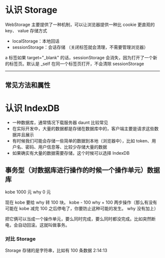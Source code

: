 # 认识 Storage

WebStorage 主要提供了一种机制，可以让浏览器提供一种比 cookie 更直观的 key、 value 存储方式

- localStorage：本地回话
- sessionStorage：会话存储 （关闭标签就会清理，不需要管理浏览器）

a 标签如果 target="\_blank" 的话，sessionStorage 会消失，因为打开了一个新的标签页。默认是 \_self 在同一个标签页打开，不会清除 sessionStorage

---

## 常见方法和属性

# 认识 IndexDB

- 一种数据库，通常情况下载服务器 daunt 比较常见
- 在实际开发中，大量的数据都是存储在数据库中的，客户端主要是请求这些数据并且展示
- 有时候我们可能会存储一些简单的数据到本地（浏览器中），比如 token、用户名、密码、用户信息等、比较少存储大量的数据
- 如果确实有大量的数据需要存储，这个时候可以选择 IndexDB

## 事务型（对数据库进行操作的时候一个操作单元）数据库

kobe 1000 元
why 0 元

现在 kobe 要给 why 转 100 块。
kobe - 100
why + 100
两步操作（那么有没有可能在 kobe 减完 100 之后停电了，你要防止这种可能的发生。 why 没有加上）

把它俩可以当成一个操作单元，要么同时完成，要么同时都没完成。比如突然断电，会自动回滚。这就叫做事务。

### 对比 Storage

Storage 存储的是字符串，比如有 100 条数据 2:14:13
